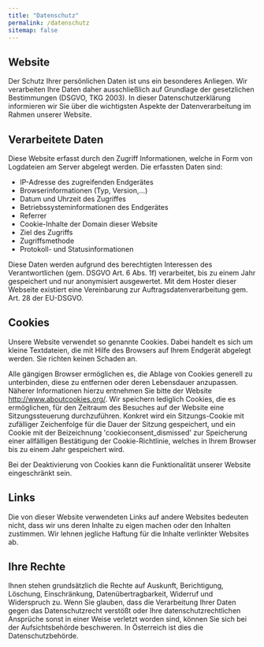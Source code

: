 ```yaml
---
title: "Datenschutz"
permalink: /datenschutz
sitemap: false
---
```


## Website
Der Schutz Ihrer persönlichen Daten ist uns ein besonderes Anliegen. Wir verarbeiten Ihre Daten daher ausschließlich auf Grundlage der gesetzlichen Bestimmungen (DSGVO, TKG 2003). In dieser Datenschutzerklärung informieren wir Sie über die wichtigsten Aspekte der Datenverarbeitung im Rahmen unserer Website.

## Verarbeitete Daten
Diese Website erfasst durch den Zugriff Informationen, welche in Form von Logdateien am Server abgelegt werden. Die erfassten Daten sind:

- IP-Adresse des zugreifenden Endgerätes
- Browserinformationen (Typ, Version,...)
- Datum und Uhrzeit des Zugriffes
- Betriebssysteminformationen des Endgerätes
- Referrer
- Cookie-Inhalte der Domain dieser Website
- Ziel des Zugriffs
- Zugriffsmethode
- Protokoll- und Statusinformationen

Diese Daten werden aufgrund des berechtigten Interessen des Verantwortlichen (gem. DSGVO Art. 6 Abs. 1f) verarbeitet, bis zu einem Jahr gespeichert und nur anonymisiert ausgewertet.
Mit dem Hoster dieser Webseite existiert eine Vereinbarung zur Auftragsdatenverarbeitung gem. Art. 28 der EU-DSGVO.

## Cookies
Unsere Website verwendet so genannte Cookies. Dabei handelt es sich um kleine Textdateien, die mit Hilfe des Browsers auf Ihrem Endgerät abgelegt werden. Sie richten keinen Schaden an.

Alle gängigen Browser ermöglichen es, die Ablage von Cookies generell zu unterbinden, diese zu entfernen oder deren Lebensdauer anzupassen. Näherer Informationen hierzu entnehmen Sie bitte der Website http://www.aboutcookies.org/.
Wir speichern lediglich Cookies, die es ermöglichen, für den Zeitraum des Besuches auf der Website eine Sitzungssteuerung durchzuführen. Konkret wird ein Sitzungs-Cookie mit zufälliger Zeichenfolge für die Dauer der Sitzung gespeichert, und ein Cookie mit der Beizeichnung 'cookieconsent_dismissed' zur Speicherung einer allfälligen Bestätigung der Cookie-Richtlinie, welches in Ihrem Browser bis zu einem Jahr gespeichert wird.

Bei der Deaktivierung von Cookies kann die Funktionalität unserer Website eingeschränkt sein.

## Links
Die von dieser Website verwendeten Links auf andere Websites bedeuten nicht, dass wir uns deren Inhalte zu eigen machen oder den Inhalten zustimmen. Wir lehnen jegliche Haftung für die Inhalte verlinkter Websites ab.


## Ihre Rechte
Ihnen stehen grundsätzlich die Rechte auf Auskunft, Berichtigung, Löschung, Einschränkung, Datenübertragbarkeit, Widerruf und Widerspruch zu. Wenn Sie glauben, dass die Verarbeitung Ihrer Daten gegen das Datenschutzrecht verstößt oder Ihre datenschutzrechtlichen Ansprüche sonst in einer Weise verletzt worden sind, können Sie sich bei der Aufsichtsbehörde beschweren. In Österreich ist dies die Datenschutzbehörde.
